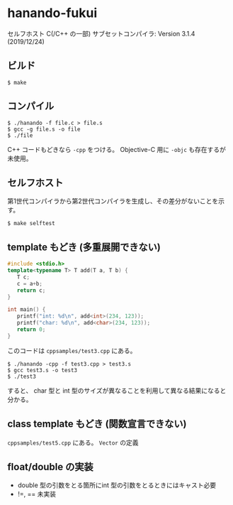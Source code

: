 # hanando-fukui

セルフホスト C(/C++ の一部) サブセットコンパイラ: Version 3.1.4 (2019/12/24)

## ビルド
```
$ make
```

## コンパイル
```
$ ./hanando -f file.c > file.s
$ gcc -g file.s -o file
$ ./file
```

C++ コードもどきなら `-cpp` をつける。
Objective-C 用に `-objc` も存在するが未使用。

## セルフホスト

第1世代コンパイラから第2世代コンパイラを生成し、その差分がないことを示す。
```
$ make selftest
```

## template もどき (多重展開できない)

```cpp
#include <stdio.h>
template<typename T> T add(T a, T b) {
   T c;
   c = a+b;
   return c;
}

int main() {
   printf("int: %d\n", add<int>(234, 123));
   printf("char: %d\n", add<char>(234, 123));
   return 0;
}
```

このコードは `cppsamples/test3.cpp` にある。

```
$ ./hanando -cpp -f test3.cpp > test3.s
$ gcc test3.s -o test3
$ ./test3
```

すると、 char 型と int 型のサイズが異なることを利用して異なる結果になると分かる。

## class template もどき (関数宣言できない)

`cppsamples/test5.cpp` にある。 `Vector` の定義

## float/double の実装

* double 型の引数をとる箇所にint 型の引数をとるときにはキャスト必要
* !=, == 未実装
